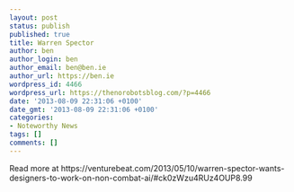 ```yaml
---
layout: post
status: publish
published: true
title: Warren Spector
author: ben
author_login: ben
author_email: ben@ben.ie
author_url: https://ben.ie
wordpress_id: 4466
wordpress_url: https://thenorobotsblog.com/?p=4466
date: '2013-08-09 22:31:06 +0100'
date_gmt: '2013-08-09 22:31:06 +0100'
categories:
- Noteworthy News
tags: []
comments: []
---
```

<p>Read more at https://venturebeat.com/2013/05/10/warren-spector-wants-designers-to-work-on-non-combat-ai/#ck0zWzu4RUz4OUP8.99</p>
